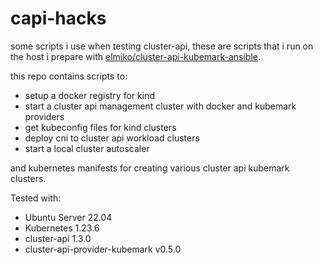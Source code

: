 # capi-hacks

some scripts i use when testing cluster-api, these are scripts that i run on
the host i prepare with
[elmiko/cluster-api-kubemark-ansible](https://github.com/elmiko/cluster-api-kubemark-ansible).

this repo contains scripts to:
* setup a docker registry for kind
* start a cluster api management cluster with docker and kubemark providers
* get kubeconfig files for kind clusters
* deploy cni to cluster api workload clusters
* start a local cluster autoscaler

and kubernetes manifests for creating various cluster api kubemark clusters.

Tested with:
* Ubuntu Server 22.04
* Kubernetes 1.23.6
* cluster-api 1.3.0
* cluster-api-provider-kubemark v0.5.0
